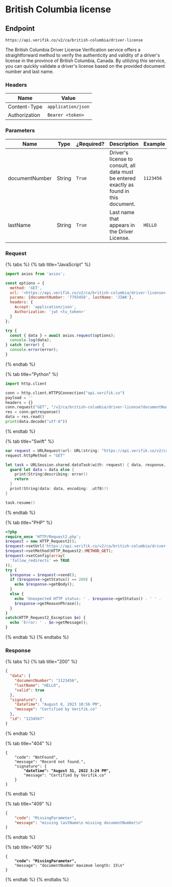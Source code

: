 # British Columbia license

## Endpoint

```
https://api.verifik.co/v2/ca/british-columbia/driver-license 
```

The British Columbia Driver License Verification service offers a straightforward method to verify the authenticity and validity of a driver's license in the province of British Columbia, Canada. By utilizing this service, you can quickly validate a driver's license based on the provided document number and last name.

### **Headers**

| Name          | Value              |
| ------------- | ------------------ |
| Content-Type  | `application/json` |
| Authorization | `Bearer <token>`   |

### **Parameters**

<table><thead><tr><th width="189">Name</th><th width="87">Type</th><th width="117">¿Required?</th><th width="253">Description</th><th>Example</th></tr></thead><tbody><tr><td>documentNumber</td><td>String</td><td><code>True</code></td><td>Driver's license to consult, all data must be entered exactly as found in this document.</td><td><code>1123456</code></td></tr><tr><td>lastName</td><td>String</td><td><code>True</code></td><td>Last name that appears in the Driver License.</td><td><code>HELLO</code></td></tr></tbody></table>

### Request

{% tabs %}
{% tab title="JavaScript" %}

```javascript
import axios from 'axios';

const options = {
  method: 'GET',
  url: '<https://api.verifik.co/v2/ca/british-columbia/driver-license>',
  params: {documentNumber: '7793458', lastName: 'JIWA'},
  headers: {
    Accept: 'application/json',
    Authorization: 'jwt <tu_token>'
  }
};

try {
  const { data } = await axios.request(options);
  console.log(data);
} catch (error) {
  console.error(error);
}
```

{% endtab %}

{% tab title="Python" %}

```python
import http.client

conn = http.client.HTTPSConnection("api.verifik.co")
payload = ''
headers = {}
conn.request("GET", "/v2/ca/british-columbia/driver-license?documentNumber=1123456&lastName=HELLO", payload, headers)
res = conn.getresponse()
data = res.read()
print(data.decode("utf-8"))
```

{% endtab %}

{% tab title="Swift" %}

```swift
var request = URLRequest(url: URL(string: "https://api.verifik.co/v2/ca/british-columbia/driver-license?documentNumber=1123456&lastName=HELLO")!,timeoutInterval: Double.infinity)
request.httpMethod = "GET"

let task = URLSession.shared.dataTask(with: request) { data, response, error in 
  guard let data = data else {
    print(String(describing: error))
    return
  }
  print(String(data: data, encoding: .utf8)!)
}

task.resume()

```

{% endtab %}

{% tab title="PHP" %}

```php
<?php
require_once 'HTTP/Request2.php';
$request = new HTTP_Request2();
$request->setUrl('https://api.verifik.co/v2/ca/british-columbia/driver-license?documentNumber=1123456&lastName=HELLO');
$request->setMethod(HTTP_Request2::METHOD_GET);
$request->setConfig(array(
  'follow_redirects' => TRUE
));
try {
  $response = $request->send();
  if ($response->getStatus() == 200) {
    echo $response->getBody();
  }
  else {
    echo 'Unexpected HTTP status: ' . $response->getStatus() . ' ' .
    $response->getReasonPhrase();
  }
}
catch(HTTP_Request2_Exception $e) {
  echo 'Error: ' . $e->getMessage();
}
```

{% endtab %}
{% endtabs %}

### **Response**

{% tabs %}
{% tab title="200" %}

```json
{
  "data": {
    "documentNumber": "1123456",
    "lastName": "HELLO",
    "valid": true
  },
  "signature": {
    "dateTime": "August 8, 2023 10:56 PM",
    "message": "Certified by Verifik.co"
  },
  "id": "1234567"
}
```

{% endtab %}

{% tab title="404" %}

<pre class="language-json"><code class="lang-json">{
    "code": "NotFound",
    "message": "Record not found.",
    "signature": {
<strong>        "dateTime": "August 31, 2022 3:24 PM",
</strong>        "message": "Certified by Verifik.co"
    }
}
</code></pre>

{% endtab %}

{% tab title="409" %}

```json
{
    "code": "MissingParameter",
    "message": "missing lastName\n missing documentNumber\n"
}
```

{% endtab %}

{% tab title="409" %}

<pre class="language-json"><code class="lang-json">{
<strong>    "code": "MissingParameter",
</strong>    "message": "documentNumber maximum length: 15\n"
}
</code></pre>

{% endtab %}
{% endtabs %}
